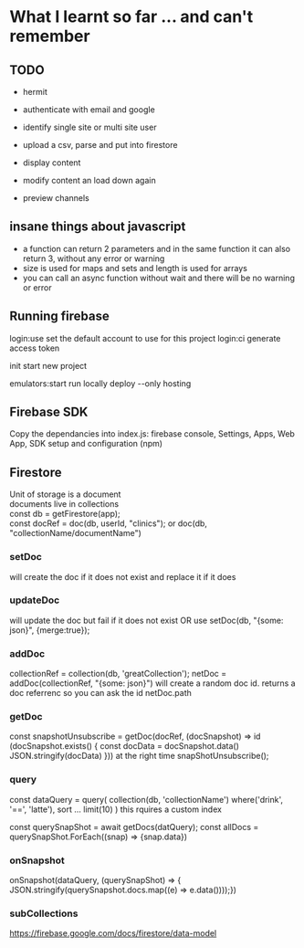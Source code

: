 # What I learnt so far ... and can't remember

## TODO
* hermit
* authenticate with email and google
* identify single site or multi site user
* upload a csv, parse and put into firestore
* display content
* modify content an load down again

* preview channels

## insane things about javascript
* a function can return 2 parameters and in the same function it can also return 3, without any error or warning
* size is used for maps and sets and length is used for arrays
* you can call an async function without wait and there will be no warning or error

## Running firebase

 login:use <email>   set the default account to use for this project
 login:ci             generate access token

 init                 start new project

 emulators:start      run locally
 deploy               --only hosting 

 ## Firebase SDK
 Copy the dependancies into index.js:
 firebase console, Settings, Apps, Web App, SDK setup and configuration (npm)

 ## Firestore
 Unit of storage is a document<br>
 documents live in collections<br>
 const db = getFirestore(app);<br>
 const docRef = doc(db, userId, "clinics"); or doc(db, "collectionName/documentName")<br>
 ### setDoc 
 will create the doc if it does not exist and replace it if it does
 ### updateDoc 
 will update the doc but fail if it does not exist OR use
 setDoc(db, "{some: json}", {merge:true}); 
 ### addDoc  
 collectionRef = collection(db, 'greatCollection'); netDoc = addDoc(collectionRef, "{some: json}") will create a random doc id. returns a doc referrenc so you can ask the id netDoc.path
 ### getDoc 
const snapshotUnsubscribe = getDoc(docRef, (docSnapshot) =>
id (docSnapshot.exists() {
    const docData = docSnapshot.data()
    JSON.stringify(docData)
}))
at the right time snapShotUnsubscribe();
### query 
const dataQuery = query(
    collection(db, 'collectionName')
    where('drink', '==', 'latte'),
    sort ...
    limit(10)
) this rquires a custom index

const querySnapShot = await getDocs(datQuery);
const allDocs = querySnapShot.ForEach((snap) =>
{snap.data})

### onSnapshot 
onSnapshot(dataQuery, (querySnapShot) => {
    JSON.stringify(querySnapshot.docs.map((e) => e.data())));})

### subCollections
https://firebase.google.com/docs/firestore/data-model





